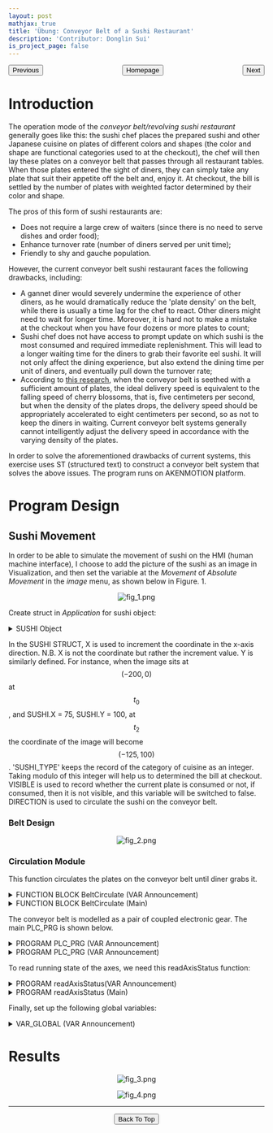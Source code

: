 ```yaml
---
layout: post
mathjax: true
title: 'Übung: Conveyor Belt of a Sushi Restaurant'
description: 'Contributor: Donglin Sui'
is_project_page: false
---
```



<p style="text-align:center;">
<button type="button" onclick="window.location.href='index.html';">Homepage</button>
<span style="float:left;"><button type="button" onclick="alert('This is the first practice!')">Previous</button></span>
<span style="float:right;"><button type="button" onclick="window.location.href='ch3.html';">Next</button></span>
</p>

# Introduction

The operation mode of the _conveyor belt/revolving sushi restaurant_ generally goes like this: the sushi chef places the prepared sushi and other Japanese cuisine on plates of different colors and shapes (the color and shape are functional categories used to at the checkout), the chef will then lay these plates on a conveyor belt that passes through all restaurant tables. When those plates entered the sight of diners, they can simply take any plate that suit their appetite off the belt and, enjoy it. At checkout, the bill is settled by the number of plates with weighted factor determined by their color and shape. 

The pros of this form of sushi restaurants are:
* Does not require a large crew of waiters (since there is no need to serve dishes and order food);
* Enhance turnover rate (number of diners served per unit time);
* Friendly to shy and gauche population.

However, the current conveyor belt sushi restaurant faces the following drawbacks, including:
* A gannet diner would severely undermine the experience of other diners, as he would dramatically reduce the 'plate density' on the belt, while there is usually a time lag for the chef to react. Other diners might need to wait for longer time. Moreover, it is hard not to make a mistake at the checkout when you have four dozens or more plates to count;
*  Sushi chef does not have access to prompt update on which sushi is the most consumed and required immediate replenishment. This will lead to a longer waiting time for the diners to grab their favorite eel sushi. It will not only affect the dining experience, but also extend the dining time per unit of diners, and eventually pull down the turnover rate;
*   According to [this research](https://zh.wikipedia.org/wiki/\%E8\%BF\%B4\%E8\%BD\%89\%E5\%A3\%BD\%E5\%8F\%B8), when the conveyor belt is seethed with a sufficient amount of plates, the ideal delivery speed is equivalent to the falling speed of cherry blossoms, that is, five centimeters per second, but when the density of the plates drops, the delivery speed should be appropriately accelerated to eight centimeters per second, so as not to keep the diners in waiting. Current conveyor belt systems generally cannot intelligently adjust the delivery speed in accordance with the varying density of the plates.

In order to solve the aforementioned drawbacks of current systems, this exercise uses ST (structured text) to construct a conveyor belt system that solves the above issues. The program runs on AKENMOTION platform.

# Program Design
## Sushi Movement
In order to be able to simulate the movement of sushi on the HMI (human machine interface), I choose to add the picture of the sushi as an image in Visualization, and then set the variable at the _Movement_ of _Absolute Movement_ in the _image_ menu, as shown below in Figure. 1.

<p align="center">
    <img src="https://drive.google.com/uc?export=view&id=1lIpObCLxJlhlWF4SeBaD0FJ91upWev2M" alt="fig_1.png">
</p>

Create struct in _Application_ for sushi object:
<details>
  <summary>SUSHI Object</summary>

```
TYPE SUSHI :
STRUCT
    X           :       LREAL;      // X-coordinate of the sushi image
    Y           :       LREAL;      // Y-coordinate of the sushi image
    SUSHI_TYPE  :       INT;        // Sushi types in integer ID
    VISIBLE     :       BOOL;       // TRUE for visible; FALSE for invisible
    DIRECTION   :       STRING;     // 'FORWARD', 'BACKWARD', 'UPWARD', 'DOWNWARD'
END_STRUCT
END_TYPE
```

</details>

In the SUSHI STRUCT, X is used to increment the coordinate in the x-axis direction. N.B. X is not the coordinate but rather the increment value. Y is similarly defined. For instance, when the image sits at $$(-200, 0)$$ at $$t_{0}$$, and SUSHI.X = 75, SUSHI.Y = 100, at $$t_{2}$$ the coordinate of the image will become $$(-125, 100)$$. 'SUSHI_TYPE' keeps the record of the category of cuisine as an integer. Taking modulo of this integer will help us to determined the bill at checkout. VISIBLE is used to record whether the current plate is consumed or not, if consumed, then it is not visible, and this variable will be switched to false. DIRECTION is used to circulate the sushi on the conveyor belt.

### Belt Design
<p align="center">
    <img src="https://drive.google.com/uc?export=view&id=1iyxSscqIdF44Ax1D2Mk9xjSSAXEJ9yrm/" alt="fig_2.png">
</p>

### Circulation Module
This function circulates the plates on the conveyor belt until diner grabs it.

<details>
    <summary>FUNCTION BLOCK BeltCirculate (VAR Announcement)</summary>
    
```
FUNCTION_BLOCK BeltCirculate
VAR_INPUT
END_VAR
VAR_OUTPUT
END_VAR
VAR
	TON1    :   Standard.TON;
	TON2    :   Standard.TON;
	TON3    :   Standard.TON;
	i       :   INT;          // int var
	ii      :   INT:=0;       // another int var
	speed   :   LREAL;
END_VAR
```

</details>

<details>
    <summary>FUNCTION BLOCK BeltCirculate (Main)</summary>

```
WHILE DoCirculate DO
	TON1(IN:=NOT TON1.Q, PT:=T#0.01S);
	TON2(IN:=NOT TON2.Q, PT:=T#0.05S);
	IF (TON1.Q AND speedLVL) OR (TON2.Q AND NOT speedLVL) THEN
		ii := 0;
		WHILE ii < 6 DO
			IF obj[ii].DIRECTION = 'FORWARD' THEN
				obj[ii].X := obj[ii].X + 5;
				IF obj[ii].X = (1350+ii*400) THEN
					obj[ii].DIRECTION := 'DOWNWARD';
				END_IF
			END_IF
			
			IF obj[ii].DIRECTION = 'BACKWARD' THEN
				obj[ii].X := obj[ii].X - 5;
				IF obj[ii].X = ii*400 THEN
					obj[ii].DIRECTION := 'UPWARD';
				END_IF
			END_IF
			
			IF obj[ii].DIRECTION = 'UPWARD' THEN
				obj[ii].Y := obj[ii].Y - 5;
				IF obj[ii].Y = 0 THEN
					obj[ii].DIRECTION := 'FORWARD';
				END_IF
			END_IF
			IF obj[ii].DIRECTION = 'DOWNWARD' THEN
				obj[ii].Y := obj[ii].Y + 5;
				IF obj[ii].Y = 375 THEN
					obj[ii].DIRECTION := 'BACKWARD';
				END_IF
			END_IF
			ii := ii + 1;
		END_WHILE
	END_IF
END_WHILE    
```

</details>

The conveyor belt is modelled as a pair of coupled electronic gear. The main PLC_PRG is shown below.

<details>
    <summary>PROGRAM PLC_PRG (VAR Announcement)</summary>
    
```
PROGRAM PLC_PRG
VAR
	(* For conveyor belt*)
	fbPower1	:	SM3_Basic.MC_Power;
	fbPower2	:	SM3_Basic.MC_Power;
	fbGearIn	:	SM3_Basic.MC_GearIn;
	fbGearOut	:	SM3_Basic.MC_GearOut;
	fbHalt		:	SM3_Basic.MC_Halt;
	fbMoveVel	:	SM3_Basic.MC_MoveVelocity;
	bStart		:	BOOL;		//Start button for conveyor belt
	bStop		:	BOOL;		//Stop button for conveyor belt
	fbStopRtrig	:	Standard.R_TRIG;
	fbStartRtrig:	Standard.R_TRIG;
	nState		:	BYTE;
	
	(*For moving sushi*)
	
	i			:	INT;					// integer variable
	ii			:	INT;					// another int variable
	iii			:	INT;					// yet another int variable
	TON1		:	Standard.TON; 			// first timer
	TON2		:	Standard.TON; 			// second timer
	fStart		:	BOOL;					// start to put food onto the conveyor belt
	fbBeltCirculate :	BeltCirculate;
END_VAR
```

</details>


<details>
    <summary>PROGRAM PLC_PRG (VAR Announcement)</summary>
    
```
(*Initialization*)
fbPower1(Axis:=AxisX, Enable:= TRUE, bDriveStart:= TRUE, bRegulatorOn:= TRUE);
fbPower2(Axis:=AxisY, Enable:= TRUE, bDriveStart:= TRUE, bRegulatorOn:= TRUE);
readAxisStatus();

(* For conveyor belt*)

FOR i := 0 TO 5 DO
	obj[i].X	:=	0; //-i * 200; // set distance between dishes to be 200 units 
	obj[i].Y	:=  0; // all dishes initially are placed on the same horizontal conveyor belt, namely belt 1
	obj[i].SUSHI_TYPE:= i MOD 3 ; // 3 kinds of sushi in total
	obj[i].DIRECTION := 'FORWARD';	// all sushi initially moving forward
END_FOR


CASE nState OF
	0:
		IF fbPower1.Status AND fbPower2.Status THEN
			nState := 1;
		END_IF
	1:
		fbStartRtrig(CLK:= bStart);
		IF fbStartRtrig.Q THEN
			nState := 2;
			fbGearIn(Execute := FALSE, Master := AxisX, Slave:= AxisY);
			fbMoveVel(Execute := FALSE, Axis:= AxisX);
		END_IF
	2:
		fbGearIn(Execute := TRUE, RatioNumerator := 1, RatioDenominator := 3, Acceleration := 10000, Deceleration:= 10000, Master:= AxisX, Slave:= AxisY);
		fbMoveVel(Execute:= fbGearIn.InGear, Direction:= 1, Velocity := 360, Acceleration:= 10000, Deceleration:= 10000, Axis := AxisX);
		
		(*Circulating the dishes onto the belt*)
		fbBeltCirculate();
		
		fbStopRtrig(CLK:=bStop);
		IF fbStopRtrig.Q THEN
			nState := 3;
			fbMoveVel(Execute:= FALSE, Axis:= AxisX);
			fbHalt(Axis:=AxisX,Execute:=FALSE);
		END_IF
	3:
		fbGearIn(Execute:= FALSE, RatioNumerator:=1, RatioDenominator:= 1, Acceleration:= 10000, Deceleration:= 10000, Master:= AxisX, Slave:=AxisY);
		fbHalt(Axis:=AxisX,Execute:= TRUE, Deceleration:=10000);
		IF fbHalt.Done THEN
			fbHalt(Axis:=AxisX,Execute:=FALSE);
			nState:=4;
		END_IF
	4:
		fbGearOut(Slave:=AxisY,Execute:=TRUE);
		IF fbGearOut.Done THEN
			fbGearOut(Slave:=AxisY, Execute:=FALSE);
			fbHalt(Axis:=AxisY, Execute:= FALSE);
			nState := 5;
		END_IF
	5:
		fbHalt(Axis:=AxisY, Execute:= TRUE,Deceleration:=10000);
		IF fbHalt.Done THEN
			nState:=1;
			fbHalt(Axis:=AxisY,Execute:=FALSE);
		END_IF
END_CASE
```

</details>

To read running state of the axes, we need this readAxisStatus function:

<details>
    <summary>PROGRAM readAxisStatus(VAR Announcement)</summary>
    
```
PROGRAM readAxisStatus
VAR
	fbReadStatusX:	SM3_Basic.MC_ReadStatus;
	fbReadStatusY:	SM3_Basic.MC_ReadStatus;
END_VAR
```

</details>

<details>
    <summary>PROGRAM readAxisStatus (Main)</summary>
    
```
// Display Status of the two Axises
// Status of AxisX
fbReadStatusX(Axis:=AxisX,Enable:=1);
IF fbReadStatusX.Errorstop THEN
	statusX := 'ErrorStop';
ELSIF fbReadStatusX.Disabled THEN
	statusX	:= 'Disabled';
ELSIF fbReadStatusX.Stopping THEN
	statusX := 'Stopping';
ELSIF fbReadStatusX.Homing THEN
	statusX := 'Homing';
ELSIF fbReadStatusX.StandStill THEN
	statusX := 'StandStill';
ELSIF fbReadStatusX.DiscreteMotion THEN
	statusX := 'DiscreteMotion';
ELSIF fbReadStatusX.ContinuousMotion THEN
	statusX := 'ContinuousMotion';
ELSIF fbReadStatusX.SynchronizedMotion THEN
	statusX := 'SynchronizedMotion';
END_IF
// Status of AxisY
fbReadStatusY(Axis:=AxisY,Enable:=1);
IF fbReadStatusY.Errorstop THEN
	statusY := 'ErrorStop';
ELSIF fbReadStatusY.Disabled THEN
	statusY	:= 'Disabled';
ELSIF fbReadStatusY.Stopping THEN
	statusY := 'Stopping';
ELSIF fbReadStatusY.Homing THEN
	statusY := 'Homing';
ELSIF fbReadStatusY.StandStill THEN
	statusY := 'StandStill';
ELSIF fbReadStatusY.DiscreteMotion THEN
	statusY := 'DiscreteMotion';
ELSIF fbReadStatusY.ContinuousMotion THEN
	statusY := 'ContinuousMotion';
ELSIF fbReadStatusY.SynchronizedMotion THEN
	statusY := 'SynchronizedMotion';
END_IF
```

</details>

Finally, set up the following global variables:

<details>
    <summary>VAR_GLOBAL (VAR Announcement)</summary>
    
```
VAR_GLOBAL
	statusX     :   STRING;
	statusY     :   STRING;
	resetDone   :   BOOL;
	obj         :   ARRAY [0..11] OF SUSHI; // array of SUSHI with 11 elements.
	speedLVL    :   BOOL;
	DoCirculate :   BOOL;
END_VAR
```

</details>

# Results

<p align="center">
    <img src="https://drive.google.com/uc?export=view&id=11nYxFsCvLna6i_RuADyNq3KaYe7wg1Hb" alt="fig_3.png">
</p>

<p align="center">
    <img src="https://drive.google.com/uc?export=view&id=1UdghSGMzgJ_ovmTy1mzklACjjjltTp7J" alt="fig_4.png">
</p>

***



<p style="text-align:center;">
<button type="button" onclick="window.location.href='#top';">Back To Top</button>
<p>
